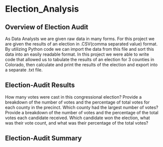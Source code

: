 # Election_Analysis

## Overview of Election Audit

As Data Analysts we are given raw data in many forms. For this project we are given the results of an election in .CSV(comma separated value) format. By utilizing Python code we can import the data from this file and sort this data into an easily readable format. In this project we were able to write code that allowed us to tabulate the results of an election for 3 counties in Colorado, then calculate and print the results of the election and export into a separate .txt file.

## Election-Audit Results

How many votes were cast in this congressional election?
Provide a breakdown of the number of votes and the percentage of total votes for each county in the precinct.
Which county had the largest number of votes?
Provide a breakdown of the number of votes and the percentage of the total votes each candidate received.
Which candidate won the election, what was their vote count, and what was their percentage of the total votes?

## Election-Audit Summary
